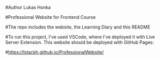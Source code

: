 #Author Lukas Honka

#Professional Website for Frontend Course

#The repo includes the website, the Learning Diary and this README

#To run this project, I've used VSCode, where I've deployed it with Live Server Extension. This website should be deployed with GitHub Pages:

#https://lstackh.github.io/ProfessionalWebsite/